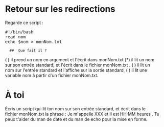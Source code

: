 # Retour sur les redirections


Regarde ce script :

<pre>
#!/bin/bash
read nom
echo $nom > monNom.txt
</pre>

```{quizdown} 
  ##  Que fait il ? 
```
( ) il prend un nom en argument et l'écrit dans monNom.txt
(*) il lit un nom sur son entrée standard, et l'écrit dans le fichier monNom.txt .
( ) il lit un nom sur l'entrée standard et l'affiche sur la sortie standard,
( ) il lit une variable nom à partir d'un fichier monNom.txt.



# À toi

Écris un script qui lit ton nom sur son entrée standard, et écrit dans le fichier monNom.txt la phrase : Je m'appelle XXX et il est HH:MM heures . Tu peux t'aider du man de date et du man de echo pour la mise en forme.
